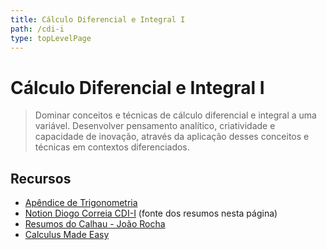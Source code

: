 ```yaml
---
title: Cálculo Diferencial e Integral I
path: /cdi-i
type: topLevelPage
---
```


# Cálculo Diferencial e Integral I

> Dominar conceitos e técnicas de cálculo diferencial e integral a uma variável.
> Desenvolver pensamento analítico, criatividade e capacidade de inovação, através da aplicação desses conceitos e técnicas em contextos diferenciados.

## Recursos

- [Apêndice de Trigonometria](https://drive.google.com/file/d/1qhWRdyBLu3bx489WkrU8eRDWIBD9_P4U/view?usp=sharing)
- [Notion Diogo Correia CDI-I](https://www.notion.so/diogocorreia/C-lculo-Diferencial-e-Integral-I-5e144dc9dafe4627b4bafd80ca68d5a4) (fonte dos resumos nesta página)
- [Resumos do Calhau - João Rocha](https://drive.google.com/file/d/1YrxQaihr66wgU1rXW0DEEVtUY4uTdLRY/view?usp=sharing)
- [Calculus Made Easy](https://calculusmadeeasy.org/)
